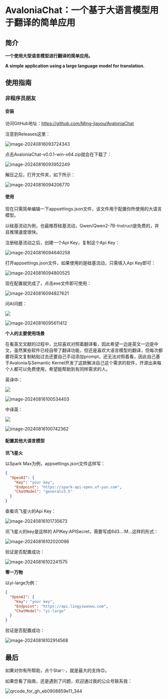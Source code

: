 # AvaloniaChat：一个基于大语言模型用于翻译的简单应用
## 简介

**一个使用大型语言模型进行翻译的简单应用。**

**A simple application using a large language model for translation.**

## 使用指南

### 非程序员朋友

#### 安装

访问GitHub地址：https://github.com/Ming-jiayou/AvaloniaChat

注意到Releases这里：

![image-20240816093724343](https://mingupupup.oss-cn-wuhan-lr.aliyuncs.com/imgs/image-20240816093724343.png)

点击AvaloniaChat-v0.0.1-win-x64.zip就会在下载了：

![image-20240816093952249](https://mingupupup.oss-cn-wuhan-lr.aliyuncs.com/imgs/image-20240816093952249.png)

解压之后，打开文件夹，如下所示：

![image-20240816094206770](https://mingupupup.oss-cn-wuhan-lr.aliyuncs.com/imgs/image-20240816094206770.png)

#### 使用

现在只需简单编辑一下appsettings.json文件，该文件用于配置你所使用的大语言模型。

以硅基流动为例，也最推荐硅基流动，Qwen/Qwen2-7B-Instruct是免费的，并且推理速度很快。

注册硅基流动之后，创建一个Api Key，复制这个Api Key：

![image-20240816094640258](https://mingupupup.oss-cn-wuhan-lr.aliyuncs.com/imgs/image-20240816094640258.png)

打开appsettings.json文件，如果使用的是硅基流动，只需填入Api Key即可：

![image-20240816094800525](https://mingupupup.oss-cn-wuhan-lr.aliyuncs.com/imgs/image-20240816094800525.png)

现在配置就完成了，点击exe文件即可使用：

![image-20240816094827621](https://mingupupup.oss-cn-wuhan-lr.aliyuncs.com/imgs/image-20240816094827621.png)

问AI问题：

![](https://mingupupup.oss-cn-wuhan-lr.aliyuncs.com/imgs/AvaloniaChat-v0.0.1.gif)

![image-20240816095611412](https://mingupupup.oss-cn-wuhan-lr.aliyuncs.com/imgs/image-20240816095611412.png)

**个人的主要使用场景**

在看英文文献的过程中，比较喜欢对照着翻译看，因此希望一边是英文一边是中文，虽然某些软件已经自带了翻译功能，但还是喜欢大语言模型的翻译，但每次都要将英文复制粘贴过去还要自己手动添加prompt，还无法对照着看，因此自己基于Avalonia与Semantic Kernel开发了这款解决自己这个需求的软件，开源出来每个人都可以免费使用，希望能帮助到有同样需求的人。

英译中：

![](https://mingupupup.oss-cn-wuhan-lr.aliyuncs.com/imgs/AvaloniaChat-v0.0.1-2.gif)

![image-20240816100534403](https://mingupupup.oss-cn-wuhan-lr.aliyuncs.com/imgs/image-20240816100534403.png)

中译英：

![](https://mingupupup.oss-cn-wuhan-lr.aliyuncs.com/imgs/AvaloniaChat-v0.0.1-3.gif)

![image-20240816100742362](https://mingupupup.oss-cn-wuhan-lr.aliyuncs.com/imgs/image-20240816100742362.png)

#### 配置其他大语言模型

**讯飞星火**

以Spark Max为例，appsettings.json文件这样写：

```json
{
  "OpenAI": {
    "Key": "your key",
    "Endpoint": "https://spark-api-open.xf-yun.com",
    "ChatModel": "generalv3.5"
  }
}
```

查看讯飞星火的Api Key：

![image-20240816101735673](https://mingupupup.oss-cn-wuhan-lr.aliyuncs.com/imgs/image-20240816101735673.png)

讯飞星火的key是这样的 APIKey:APISecret，需要写成6d3...:M...这样的形式：

![image-20240816102020096](https://mingupupup.oss-cn-wuhan-lr.aliyuncs.com/imgs/image-20240816102020096.png)

验证是否配置成功：

![image-20240816102241575](https://mingupupup.oss-cn-wuhan-lr.aliyuncs.com/imgs/image-20240816102241575.png)

**零一万物**

以yi-large为例：

```json
{
  "OpenAI": {
    "Key": "your key",
    "Endpoint": "https://api.lingyiwanwu.com",
    "ChatModel": "yi-large"
  }
}
```

验证是否配置成功：

![image-20240816102914568](https://mingupupup.oss-cn-wuhan-lr.aliyuncs.com/imgs/image-20240816102914568.png)

## 最后

如果对你有所帮助，点个Star✨，就是最大的支持😊。

如果您看了指南，还是遇到了问题，欢迎通过我的公众号联系我：

![qrcode_for_gh_eb0908859e11_344](https://mingupupup.oss-cn-wuhan-lr.aliyuncs.com/imgs/qrcode_for_gh_eb0908859e11_344.jpg)




